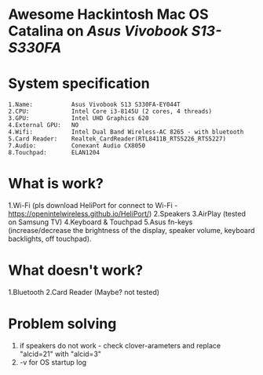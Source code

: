 # Awesome Hackintosh Mac OS Catalina on ***Asus Vivobook S13-S330FA***

# System specification

    1.Name:           Asus Vivobook S13 S330FA-EY044T
    2.CPU:            Intel Core i3-8145U (2 cores, 4 threads)
    3.GPU:            Intel UHD Graphics 620
    4.External GPU:   NO
    4.Wifi:           Intel Dual Band Wireless-AC 8265 - with bluetooth 
    5.Card Reader:    Realtek_CardReader(RTL8411B_RTS5226_RTS5227)
    7.Audio:          Conexant Audio CX8050
    8.Touchpad:       ELAN1204

# What is work?
1.Wi-Fi (pls download HeliPort for connect to Wi-Fi - https://openintelwireless.github.io/HeliPort/)
2.Speakers
3.AirPlay (tested on Samsung TV)
4.Keyboard & Touchpad
5.Asus fn-keys (increase/decrease the brightness of the display, speaker volume, keyboard backlights, off touchpad).

# What doesn't work?
1.Bluetooth
2.Card Reader (Maybe? not tested)

# Problem solving
1) if speakers do not work - check clover-arameters and replace "alcid=21" with "alcid=3"
2) -v for OS startup log
